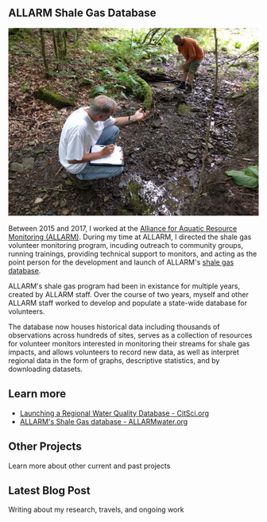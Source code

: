 ## ALLARM Shale Gas Database

![shale gas database](/assets/allarmwater.jpg)

Between 2015 and 2017, I worked at the [Alliance for Aquatic Resource Monitoring (ALLARM)](https://dickinson.edu/allarm). During my time at ALLARM, I directed the shale gas volunteer monitoring program, incuding outreach to community groups, running trainings, providing technical support to monitors, and acting as the point person for the development and launch of ALLARM's [shale gas database](http://allarmwater.org).

ALLARM's shale gas program had been in existance for multiple years, created by ALLARM staff. Over the course of two years, myself and other ALLARM staff worked to develop and populate a state-wide database for volunteers.

The database now houses historical data including thousands of observations across hundreds of sites, serves as a collection of resources for volunteer monitors interested in monitoring their streams for shale gas impacts, and allows volunteers to record new data, as well as interpret regional data in the form of graphs, descriptive statistics, and by downloading datasets.

## Learn more

- [Launching a Regional Water Quality Database - CitSci.org](https://www.citsci.org/CitSciBlog/797/Launching%20a%20Regional%20Water%20Quality%20Database%20with%20CitSci.org)
- [ALLARM's Shale Gas database - ALLARMwater.org](http://allarmwater.org)

<div class="card" id="card-allarmwater" style="cursor: pointer;" onClick="window.location='/work';">
    <div class="card-container">
    <h2>Other Projects</h2>
    <p>Learn more about other current and past projects</p>
  </div>
</div>
<div class="card" id="card-blog" style="cursor: pointer;" onclick="window.open('https://medium.com/@holdensparacino/latest', '_blank')">
    <div class="card-container">
    <h2>Latest Blog Post</h2>
    <p>Writing about my research, travels, and ongoing work</p>
  </div>
</div>
